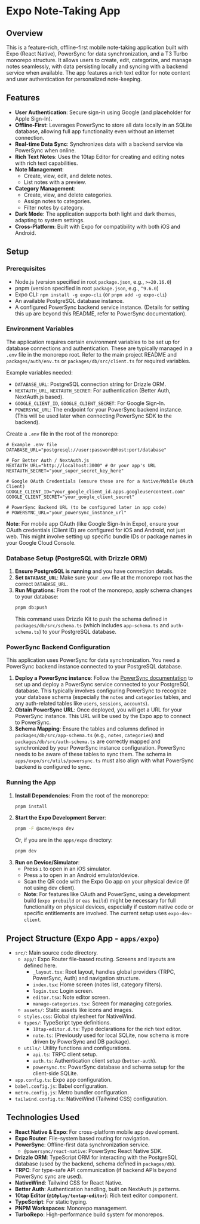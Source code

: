 # Expo Note-Taking App

## Overview

This is a feature-rich, offline-first mobile note-taking application built with Expo (React Native), PowerSync for data synchronization, and a T3 Turbo monorepo structure. It allows users to create, edit, categorize, and manage notes seamlessly, with data persisting locally and syncing with a backend service when available. The app features a rich text editor for note content and user authentication for personalized note-keeping.

## Features

*   **User Authentication**: Secure sign-in using Google (and placeholder for Apple Sign-In).
*   **Offline-First**: Leverages PowerSync to store all data locally in an SQLite database, allowing full app functionality even without an internet connection.
*   **Real-time Data Sync**: Synchronizes data with a backend service via PowerSync when online.
*   **Rich Text Notes**: Uses the 10tap Editor for creating and editing notes with rich text capabilities.
*   **Note Management**:
    *   Create, view, edit, and delete notes.
    *   List notes with a preview.
*   **Category Management**:
    *   Create, view, and delete categories.
    *   Assign notes to categories.
    *   Filter notes by category.
*   **Dark Mode**: The application supports both light and dark themes, adapting to system settings.
*   **Cross-Platform**: Built with Expo for compatibility with both iOS and Android.

## Setup

### Prerequisites

*   Node.js (version specified in root `package.json`, e.g., `>=20.16.0`)
*   pnpm (version specified in root `package.json`, e.g., `^9.6.0`)
*   Expo CLI: `npm install -g expo-cli` (or `pnpm add -g expo-cli`)
*   An available PostgreSQL database instance.
*   A configured PowerSync backend service instance. (Details for setting this up are beyond this README, refer to PowerSync documentation).

### Environment Variables

The application requires certain environment variables to be set up for database connections and authentication. These are typically managed in a `.env` file in the monorepo root. Refer to the main project README and `packages/auth/env.ts` or `packages/db/src/client.ts` for required variables.

Example variables needed:

*   `DATABASE_URL`: PostgreSQL connection string for Drizzle ORM.
*   `NEXTAUTH_URL`, `NEXTAUTH_SECRET`: For authentication (Better Auth, NextAuth.js based).
*   `GOOGLE_CLIENT_ID`, `GOOGLE_CLIENT_SECRET`: For Google Sign-In.
*   `POWERSYNC_URL`: The endpoint for your PowerSync backend instance. (This will be used later when connecting PowerSync SDK to the backend).

Create a `.env` file in the root of the monorepo:
```env
# Example .env file
DATABASE_URL="postgresql://user:password@host:port/database"

# For Better Auth / NextAuth.js
NEXTAUTH_URL="http://localhost:3000" # Or your app's URL
NEXTAUTH_SECRET="your_super_secret_key_here"

# Google OAuth Credentials (ensure these are for a Native/Mobile OAuth Client)
GOOGLE_CLIENT_ID="your_google_client_id.apps.googleusercontent.com"
GOOGLE_CLIENT_SECRET="your_google_client_secret"

# PowerSync Backend URL (to be configured later in app code)
# POWERSYNC_URL="your_powersync_instance_url"
```
**Note**: For mobile app OAuth (like Google Sign-In in Expo), ensure your OAuth credentials (Client ID) are configured for iOS and Android, not just web. This might involve setting up specific bundle IDs or package names in your Google Cloud Console.

### Database Setup (PostgreSQL with Drizzle ORM)

1.  **Ensure PostgreSQL is running** and you have connection details.
2.  **Set `DATABASE_URL`**: Make sure your `.env` file at the monorepo root has the correct `DATABASE_URL`.
3.  **Run Migrations**: From the root of the monorepo, apply schema changes to your database:
    ```bash
    pnpm db:push
    ```
    This command uses Drizzle Kit to push the schema defined in `packages/db/src/schema.ts` (which includes `app-schema.ts` and `auth-schema.ts`) to your PostgreSQL database.

### PowerSync Backend Configuration

This application uses PowerSync for data synchronization. You need a PowerSync backend instance connected to your PostgreSQL database.

1.  **Deploy a PowerSync instance**: Follow the [PowerSync documentation](https://docs.powersync.com/) to set up and deploy a PowerSync service connected to your PostgreSQL database. This typically involves configuring PowerSync to recognize your database schema (especially the `notes` and `categories` tables, and any auth-related tables like `users`, `sessions`, `accounts`).
2.  **Obtain PowerSync URL**: Once deployed, you will get a URL for your PowerSync instance. This URL will be used by the Expo app to connect to PowerSync.
3.  **Schema Mapping**: Ensure the tables and columns defined in `packages/db/src/app-schema.ts` (e.g., `notes`, `categories`) and `packages/db/src/auth-schema.ts` are correctly mapped and synchronized by your PowerSync instance configuration. PowerSync needs to be aware of these tables to sync them. The schema in `apps/expo/src/utils/powersync.ts` must also align with what PowerSync backend is configured to sync.

### Running the App

1.  **Install Dependencies**: From the root of the monorepo:
    ```bash
    pnpm install
    ```
2.  **Start the Expo Development Server**:
    ```bash
    pnpm -F @acme/expo dev
    ```
    Or, if you are in the `apps/expo` directory:
    ```bash
    pnpm dev
    ```
3.  **Run on Device/Simulator**:
    *   Press `i` to open in an iOS simulator.
    *   Press `a` to open in an Android emulator/device.
    *   Scan the QR code with the Expo Go app on your physical device (if not using dev client).
    *   **Note**: For features like OAuth and PowerSync, using a development build (`expo prebuild` or `eas build`) might be necessary for full functionality on physical devices, especially if custom native code or specific entitlements are involved. The current setup uses `expo-dev-client`.

## Project Structure (Expo App - `apps/expo`)

*   `src/`: Main source code directory.
    *   `app/`: Expo Router file-based routing. Screens and layouts are defined here.
        *   `_layout.tsx`: Root layout, handles global providers (TRPC, PowerSync, Auth) and navigation structure.
        *   `index.tsx`: Home screen (notes list, category filters).
        *   `login.tsx`: Login screen.
        *   `editor.tsx`: Note editor screen.
        *   `manage-categories.tsx`: Screen for managing categories.
    *   `assets/`: Static assets like icons and images.
    *   `styles.css`: Global stylesheet for NativeWind.
    *   `types/`: TypeScript type definitions.
        *   `10tap-editor.d.ts`: Type declarations for the rich text editor.
        *   `note.ts`: (Previously used for local SQLite, now schema is more driven by PowerSync and DB package).
    *   `utils/`: Utility functions and configurations.
        *   `api.ts`: TRPC client setup.
        *   `auth.ts`: Authentication client setup (`better-auth`).
        *   `powersync.ts`: PowerSync database and schema setup for the client-side SQLite.
*   `app.config.ts`: Expo app configuration.
*   `babel.config.js`: Babel configuration.
*   `metro.config.js`: Metro bundler configuration.
*   `tailwind.config.ts`: NativeWind (Tailwind CSS) configuration.

## Technologies Used

*   **React Native & Expo**: For cross-platform mobile app development.
*   **Expo Router**: File-system based routing for navigation.
*   **PowerSync**: Offline-first data synchronization service.
    *   `@powersync/react-native`: PowerSync React Native SDK.
*   **Drizzle ORM**: TypeScript ORM for interacting with the PostgreSQL database (used by the backend, schema defined in `packages/db`).
*   **TRPC**: For type-safe API communication (if backend APIs beyond PowerSync sync are used).
*   **NativeWind**: Tailwind CSS for React Native.
*   **Better Auth**: Authentication handling, built on NextAuth.js patterns.
*   **10tap Editor (`@10play/tentap-editor`)**: Rich text editor component.
*   **TypeScript**: For static typing.
*   **PNPM Workspaces**: Monorepo management.
*   **TurboRepo**: High-performance build system for monorepos.

```
